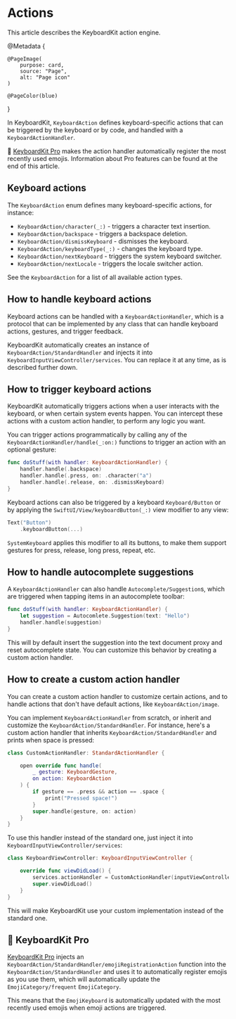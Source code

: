 # Actions

This article describes the KeyboardKit action engine.

@Metadata {

    @PageImage(
        purpose: card,
        source: "Page",
        alt: "Page icon"
    )

    @PageColor(blue)
}

In KeyboardKit, ``KeyboardAction`` defines keyboard-specific actions that can be triggered by the keyboard or by code, and handled with a ``KeyboardActionHandler``.

👑 [KeyboardKit Pro][Pro] makes the action handler automatically register the most recently used emojis. Information about Pro features can be found at the end of this article.



## Keyboard actions

The ``KeyboardAction`` enum defines many keyboard-specific actions, for instance:

* ``KeyboardAction/character(_:)`` - triggers a character text insertion.
* ``KeyboardAction/backspace`` - triggers a backspace deletion.
* ``KeyboardAction/dismissKeyboard`` - dismisses the keyboard.
* ``KeyboardAction/keyboardType(_:)`` - changes the keyboard type.
* ``KeyboardAction/nextKeyboard`` - triggers the system keyboard switcher.
* ``KeyboardAction/nextLocale`` - triggers the locale switcher action.

See the ``KeyboardAction`` for a list of all available action types.



## How to handle keyboard actions

Keyboard actions can be handled with a ``KeyboardActionHandler``, which is a protocol that can be implemented by any class that can handle keyboard actions, gestures, and trigger feedback.

KeyboardKit automatically creates an instance of ``KeyboardAction/StandardHandler`` and injects it into ``KeyboardInputViewController/services``. You can replace it at any time, as is described further down.



## How to trigger keyboard actions

KeyboardKit automatically triggers actions when a user interacts with the keyboard, or when certain system events happen. You can intercept these actions with a custom action handler, to perform any logic you want.

You can trigger actions programmatically by calling any of the ``KeyboardActionHandler/handle(_:on:)`` functions to trigger an action with an optional gesture:

```swift
func doStuff(with handler: KeyboardActionHandler) {
    handler.handle(.backspace)
    handler.handle(.press, on: .character("a")
    handler.handle(.release, on: .dismissKeyboard)
}
```

Keyboard actions can also be triggered by a keyboard ``Keyboard/Button`` or by applying the ``SwiftUI/View/keyboardButton(_:)`` view modifier to any view:

```swift
Text("Button")
    .keyboardButton(...)
```

``SystemKeyboard`` applies this modifier to all its buttons, to make them support gestures for press, release, long press, repeat, etc.



## How to handle autocomplete suggestions

A ``KeyboardActionHandler`` can also handle ``Autocomplete/Suggestion``s, which are triggered when tapping items in an autocomplete toolbar:

```swift
func doStuff(with handler: KeyboardActionHandler) {
    let suggestion = Autocomlete.Suggestion(text: "Hello")
    handler.handle(suggestion)
}
```

This will by default insert the suggestion into the text document proxy and reset autocomplete state. You can customize this behavior by creating a custom action handler.



## How to create a custom action handler

You can create a custom action handler to customize certain actions, and to handle actions that don't have default actions, like ``KeyboardAction/image``. 

You can implement ``KeyboardActionHandler`` from scratch, or inherit and customize the ``KeyboardAction/StandardHandler``. For instance, here's a custom action handler that inherits ``KeyboardAction/StandardHandler`` and prints when space is pressed:

```swift
class CustomActionHandler: StandardActionHandler {

    open override func handle(
        _ gesture: KeyboardGesture, 
        on action: KeyboardAction
    ) {
        if gesture == .press && action == .space {
            print("Pressed space!")
        }
        super.handle(gesture, on: action) 
    }
}
```

To use this handler instead of the standard one, just inject it into ``KeyboardInputViewController/services``:

```swift
class KeyboardViewController: KeyboardInputViewController {

    override func viewDidLoad() {
        services.actionHandler = CustomActionHandler(inputViewController: self)
        super.viewDidLoad()
    }
}
```

This will make KeyboardKit use your custom implementation instead of the standard one.



## 👑 KeyboardKit Pro

[KeyboardKit Pro][Pro] injects an ``KeyboardAction/StandardHandler/emojiRegistrationAction`` function into the ``KeyboardAction/StandardHandler`` and uses it to automatically register emojis as you use them, which will automatically update the ``EmojiCategory/frequent`` ``EmojiCategory``.

This means that the ``EmojiKeyboard`` is automatically updated with the most recently used emojis when emoji actions are triggered.



[Pro]: https://github.com/KeyboardKit/KeyboardKitPro
